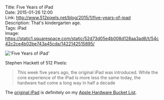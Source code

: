 Title: Five Years of iPad  
Date: 2015-01-26 12:00  
Link: http://www.512pixels.net/blog/2015/1/five-years-of-ipad  
Description: That's kindergarten age.  
Tags: iPad  
Image: https://static1.squarespace.com/static/52d73d05e4b008d128aa3ad6/t/54c42c2ce4b02be743a45cda/1422142515895/  

!['Five Years of iPad'][1]

Stephen Hackett of 512 Pixels:

> This week five years ago, the original iPad was introduced. While the core experience of the iPad is more less the same today, the hardware had come a long way in half a decade

The [original iPad][2] is definitely on my [Apple Hardware Bucket List][3].

[1]: https://static1.squarespace.com/static/52d73d05e4b008d128aa3ad6/t/54c42c2ce4b02be743a45cda/1422142515895/ "'Five Years of iPad'"
[2]: https://en.wikipedia.org/wiki/IPad_(original) "Wikipedia: the original iPad"
[3]: /2015/1/26/apple-hardware-bucket-list "My bucket list of Apple hardware stuffs"